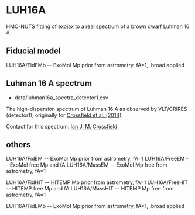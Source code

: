 # LUH16A

HMC-NUTS fitting of exojax to a real spectrum of a brown dwarf Luhman 16 A.

## Fiducial model
LUH16A/FidEMb -- ExoMol Mp prior from astrometry, fA=1, .broad applied

## Luhman 16 A spectrum
- data/luhman16a_spectra_detector1.csv

The high-dispersion spectrum of Luhman 16 A as observed by VLT/CRIRES (detector1), originally for [Crossfield et al. (2014)](https://www.nature.com/articles/nature12955?proof=t).

Contact for this spectrum: [Ian J. M. Crossfield](https://crossfield.ku.edu/)



## others
LUH16A/FidEM -- ExoMol Mp prior from astrometry, fA=1
LUH16A/FreeEM -- ExoMol free Mp and fA 
LUH16A/MassEM -- ExoMol Mp free from astrometry, fA=1

LUH16A/FidHIT -- HITEMP Mp prior from astrometry, fA=1
LUH16A/FreeHIT -- HITEMP free Mp and fA 
LUH16A/MassHIT -- HITEMP Mp free from astrometry, fA=1

LUH16A/FidEMb -- ExoMol Mp prior from astrometry, fA=1, .broad applied
